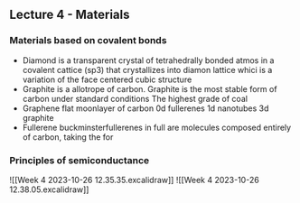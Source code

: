## Lecture 4 - Materials

### Materials based on covalent bonds
* Diamond
	is a transparent crystal of tetrahedrally bonded atmos in a covalent cattice (sp3) that crystallizes into diamon lattice whici is a variation of the face centered cubic structure
* Graphite
	is a allotrope of carbon. Graphite is the most stable form of carbon under standard conditions
	The highest grade of coal
* Graphene
	flat moonlayer of carbon
	0d fullerenes
	1d nanotubes
	3d graphite
* Fullerene
	buckminsterfullerenes in full are molecules composed entirely of carbon, taking the for

### Principles of semiconductance
![[Week 4 2023-10-26 12.35.35.excalidraw]]
![[Week 4 2023-10-26 12.38.05.excalidraw]]